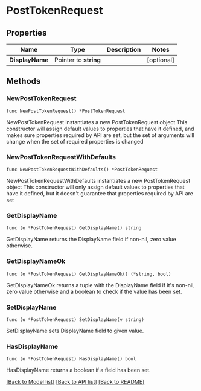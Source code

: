 # PostTokenRequest

## Properties

Name | Type | Description | Notes
------------ | ------------- | ------------- | -------------
**DisplayName** | Pointer to **string** |  | [optional] 

## Methods

### NewPostTokenRequest

`func NewPostTokenRequest() *PostTokenRequest`

NewPostTokenRequest instantiates a new PostTokenRequest object
This constructor will assign default values to properties that have it defined,
and makes sure properties required by API are set, but the set of arguments
will change when the set of required properties is changed

### NewPostTokenRequestWithDefaults

`func NewPostTokenRequestWithDefaults() *PostTokenRequest`

NewPostTokenRequestWithDefaults instantiates a new PostTokenRequest object
This constructor will only assign default values to properties that have it defined,
but it doesn't guarantee that properties required by API are set

### GetDisplayName

`func (o *PostTokenRequest) GetDisplayName() string`

GetDisplayName returns the DisplayName field if non-nil, zero value otherwise.

### GetDisplayNameOk

`func (o *PostTokenRequest) GetDisplayNameOk() (*string, bool)`

GetDisplayNameOk returns a tuple with the DisplayName field if it's non-nil, zero value otherwise
and a boolean to check if the value has been set.

### SetDisplayName

`func (o *PostTokenRequest) SetDisplayName(v string)`

SetDisplayName sets DisplayName field to given value.

### HasDisplayName

`func (o *PostTokenRequest) HasDisplayName() bool`

HasDisplayName returns a boolean if a field has been set.


[[Back to Model list]](../README.md#documentation-for-models) [[Back to API list]](../README.md#documentation-for-api-endpoints) [[Back to README]](../README.md)


